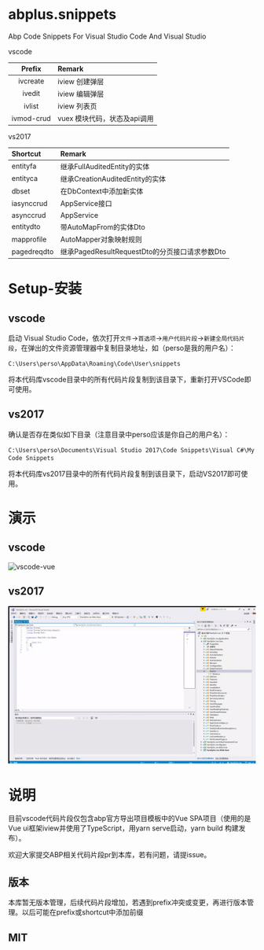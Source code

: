 # abplus.snippets

Abp Code Snippets For Visual Studio Code And Visual Studio

vscode  

| Prefix | Remark |
| :---------: | :-------- |
| ivcreate | iview 创建弹层 |
| ivedit | iview 编辑弹层 |
| ivlist | iview 列表页 |
| ivmod-crud | vuex 模块代码，状态及api调用 |  


vs2017

|Shortcut|Remark|  
|:---|:---|
|entityfa|继承FullAuditedEntity的实体|
|entityca|继承CreationAuditedEntity的实体|
|dbset|在DbContext中添加新实体|
|iasynccrud|AppService接口|
|asynccrud|AppService|
|entitydto|带AutoMapFrom的实体Dto|
|mapprofile|AutoMapper对象映射规则|
|pagedreqdto|继承PagedResultRequestDto的分页接口请求参数Dto|

# Setup-安装 

## vscode

启动 Visual Studio Code，依次打开`文件`->`首选项`->`用户代码片段`->`新建全局代码片段`，在弹出的文件资源管理器中复制目录地址，如（perso是我的用户名）：

    C:\Users\perso\AppData\Roaming\Code\User\snippets

将本代码库vscode目录中的所有代码片段复制到该目录下，重新打开VSCode即可使用。

## vs2017

确认是否存在类似如下目录（注意目录中perso应该是你自己的用户名）：

    C:\Users\perso\Documents\Visual Studio 2017\Code Snippets\Visual C#\My Code Snippets

将本代码库vs2017目录中的所有代码片段复制到该目录下，启动VS2017即可使用。

# 演示

## vscode

![vscode-vue](vscode-vue.gif)

## vs2017

![vs2017A](vs2017A.gif)

# 说明

目前vscode代码片段仅包含abp官方导出项目模板中的Vue SPA项目（使用的是Vue ui框架iview并使用了TypeScript，用yarn serve启动，yarn build 构建发布）。

欢迎大家提交ABP相关代码片段pr到本库，若有问题，请提issue。

## 版本
本库暂无版本管理，后续代码片段增加，若遇到prefix冲突或变更，再进行版本管理。以后可能在prefix或shortcut中添加前缀

## MIT
